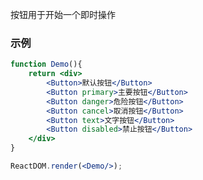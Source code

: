 按钮用于开始一个即时操作
### 示例

<!--start-code-->

```jsx
function Demo(){
    return <div>
        <Button>默认按钮</Button>
        <Button primary>主要按钮</Button>
        <Button danger>危险按钮</Button>
        <Button cancel>取消按钮</Button>
        <Button text>文字按钮</Button>
        <Button disabled>禁止按钮</Button>
    </div>
}

ReactDOM.render(<Demo/>);
```

<!--end-code-->
